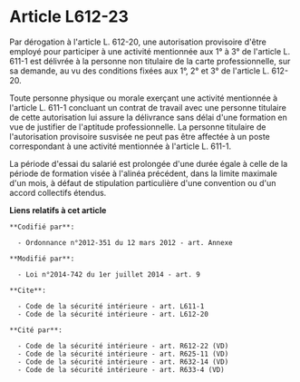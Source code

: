 # Article L612-23

Par dérogation à l'article L. 612-20, une autorisation provisoire d'être employé pour participer à une activité mentionnée
aux 1° à 3° de l'article L. 611-1 est délivrée à la personne non titulaire de la carte professionnelle, sur sa demande, au vu
des conditions fixées aux 1°, 2° et 3° de l'article L. 612-20. 

Toute personne physique ou morale exerçant une activité mentionnée à l'article L. 611-1 concluant un contrat de travail avec
une personne titulaire de cette autorisation lui assure la délivrance sans délai d'une formation en vue de justifier de
l'aptitude professionnelle. La personne titulaire de l'autorisation provisoire susvisée ne peut pas être affectée à un poste
correspondant à une activité mentionnée à l'article L. 611-1. 

La période d'essai du salarié est prolongée d'une durée égale à celle de la période de formation visée à l'alinéa précédent,
dans la limite maximale d'un mois, à défaut de stipulation particulière d'une convention ou d'un accord collectifs étendus.

**Liens relatifs à cet article**

	**Codifié par**:

	  - Ordonnance n°2012-351 du 12 mars 2012 - art. Annexe

	**Modifié par**:

	  - Loi n°2014-742 du 1er juillet 2014 - art. 9

	**Cite**:

	  - Code de la sécurité intérieure - art. L611-1
	  - Code de la sécurité intérieure - art. L612-20

	**Cité par**:

	  - Code de la sécurité intérieure - art. R612-22 (VD)
	  - Code de la sécurité intérieure - art. R625-11 (VD)
	  - Code de la sécurité intérieure - art. R632-14 (VD)
	  - Code de la sécurité intérieure - art. R633-4 (VD)
